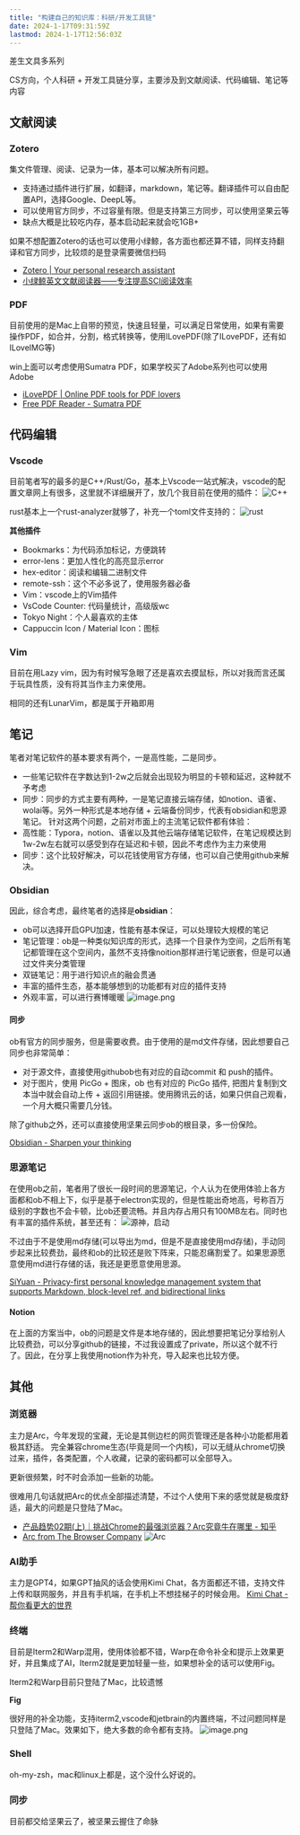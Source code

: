```yaml
---
title: "构建自己的知识库：科研/开发工具链"
date: 2024-1-17T09:31:59Z
lastmod: 2024-1-17T12:56:03Z
---
```




差生文具多系列

CS方向，个人科研 + 开发工具链分享，主要涉及到文献阅读、代码编辑、笔记等内容
## 文献阅读
### Zotero
集文件管理、阅读、记录为一体，基本可以解决所有问题。
- 支持通过插件进行扩展，如翻译，markdown，笔记等。翻译插件可以自由配置API，选择Google、DeepL等。
- 可以使用官方同步，不过容量有限。但是支持第三方同步，可以使用坚果云等
- 缺点大概是比较吃内存，基本启动起来就会吃1GB+

如果不想配置Zotero的话也可以使用小绿鲸，各方面也都还算不错，同样支持翻译和官方同步，比较烦的是登录需要微信扫码
- [Zotero | Your personal research assistant](https://www.zotero.org/)
- [小绿鲸英文文献阅读器——专注提高SCI阅读效率](https://www.xljsci.com/)

### PDF
目前使用的是Mac上自带的预览，快速且轻量，可以满足日常使用，如果有需要操作PDF，如合并，分割，格式转换等，使用ILovePDF(除了ILovePDF，还有如ILoveIMG等)

win上面可以考虑使用Sumatra PDF，如果学校买了Adobe系列也可以使用Adobe
- [iLovePDF | Online PDF tools for PDF lovers](https://www.ilovepdf.com/)
- [Free PDF Reader - Sumatra PDF](https://www.sumatrapdfreader.org/free-pdf-reader)
## 代码编辑
### Vscode
目前笔者写的最多的是C++/Rust/Go，基本上Vscode一站式解决，vscode的配置文章网上有很多，这里就不详细展开了，放几个我目前在使用的插件：
![C++](https://pic-bed-1309931445.cos.ap-nanjing.myqcloud.com/blog/20240121212202.png)

rust基本上一个rust-analyzer就够了，补充一个toml文件支持的：
![rust](https://pic-bed-1309931445.cos.ap-nanjing.myqcloud.com/blog/20240121212446.png)

**其他插件**
- Bookmarks：为代码添加标记，方便跳转
- error-lens：更加人性化的高亮显示error
- hex-editor：阅读和编辑二进制文件
- remote-ssh：这个不必多说了，使用服务器必备
- Vim：vscode上的Vim插件
- VsCode Counter: 代码量统计，高级版wc
- Tokyo Night：个人最喜欢的主体
- Cappuccin Icon / Material Icon：图标

### Vim
目前在用Lazy vim，因为有时候写急眼了还是喜欢去摸鼠标，所以对我而言还属于玩具性质，没有将其当作主力来使用。

相同的还有LunarVim，都是属于开箱即用
## 笔记
笔者对笔记软件的基本要求有两个，一是高性能，二是同步。
- 一些笔记软件在字数达到1-2w之后就会出现较为明显的卡顿和延迟，这种就不予考虑
- 同步：同步的方式主要有两种，一是笔记直接云端存储，如notion、语雀、wolai等。另外一种形式是本地存储 + 云端备份同步，代表有obsidian和思源笔记。
针对这两个问题，之前对市面上的主流笔记软件都有体验：
- 高性能：Typora，notion、语雀以及其他云端存储笔记软件，在笔记规模达到1w-2w左右就可以感受到存在延迟和卡顿，因此不考虑作为主力来使用
- 同步：这个比较好解决，可以花钱使用官方存储，也可以自己使用github来解决。
### Obsidian
因此，综合考虑，最终笔者的选择是**obsidian**：
- ob可以选择开启GPU加速，性能有基本保证，可以处理较大规模的笔记
- 笔记管理：ob是一种类似知识库的形式，选择一个目录作为空间，之后所有笔记都管理在这个空间内，虽然不支持像noition那样进行笔记嵌套，但是可以通过文件夹分类管理
- 双链笔记：用于进行知识点的融会贯通
- 丰富的插件生态，基本能够想到的功能都有对应的插件支持
- 外观丰富，可以进行赛博暖暖
![image.png](https://pic-bed-1309931445.cos.ap-nanjing.myqcloud.com/blog/20240121215247.png)

#### 同步
ob有官方的同步服务，但是需要收费。由于使用的是md文件存储，因此想要自己同步也非常简单：
- 对于源文件，直接使用githubob也有对应的自动commit 和 push的插件。
- 对于图片，使用 PicGo + 图床，ob 也有对应的 PicGo 插件, 把图片复制到文本当中就会自动上传 + 返回引用链接。使用腾讯云的话，如果只供自己观看，一个月大概只需要几分钱。

除了github之外，还可以直接使用坚果云同步ob的根目录，多一份保险。

[Obsidian - Sharpen your thinking](https://obsidian.md/)

### 思源笔记
在使用ob之前，笔者用了很长一段时间的思源笔记，个人认为在使用体验上各方面都和ob不相上下，似乎是基于electron实现的，但是性能出奇地高，号称百万级别的字数也不会卡顿，比ob还要流畅。并且内存占用只有100MB左右。同时也有丰富的插件系统，甚至还有：
![源神，启动](https://pic-bed-1309931445.cos.ap-nanjing.myqcloud.com/blog/20240121220504.png)

不过由于不是使用md存储(可以导出为md，但是不是直接使用md存储)，手动同步起来比较费劲，最终和ob的比较还是败下阵来，只能忍痛割爱了。如果思源愿意使用md进行存储的话，我还是更愿意使用思源。

[SiYuan - Privacy-first personal knowledge management system that supports Markdown, block-level ref, and bidirectional links](https://b3log.org/siyuan/en/)

#### Notion
在上面的方案当中，ob的问题是文件是本地存储的，因此想要把笔记分享给别人比较费劲，可以分享github的链接，不过我设置成了private，所以这个就不行了。因此，在分享上我使用notion作为补充，导入起来也比较方便。

## 其他
### 浏览器
主力是Arc，今年发现的宝藏，无论是其侧边栏的网页管理还是各种小功能都用着极其舒适。
完全兼容chrome生态(毕竟是同一个内核)，可以无缝从chrome切换过来，插件，各类配置，个人收藏，记录的密码都可以全部导入。

更新很频繁，时不时会添加一些新的功能。

很难用几句话就把Arc的优点全部描述清楚，不过个人使用下来的感觉就是极度舒适，最大的问题是只登陆了Mac。
- [产品趋势02期(上)｜挑战Chrome的最强浏览器？Arc究竟牛在哪里 - 知乎](https://zhuanlan.zhihu.com/p/644989671)
- [Arc from The Browser Company](https://arc.net/)
![Arc](https://pic-bed-1309931445.cos.ap-nanjing.myqcloud.com/blog/20240121223242.png)

### AI助手
主力是GPT4，如果GPT抽风的话会使用Kimi Chat，各方面都还不错，支持文件上传和联网服务，并且有手机端，在手机上不想挂梯子的时候会用。
[Kimi Chat - 帮你看更大的世界](https://kimi.moonshot.cn)

### 终端
目前是Iterm2和Warp混用，使用体验都不错，Warp在命令补全和提示上效果更好，并且集成了AI，Iterm2就是更加轻量一些，如果想补全的话可以使用Fig。

Iterm2和Warp目前只登陆了Mac，比较遗憾

**Fig**

很好用的补全功能，支持iterm2,vscode和jetbrain的内置终端，不过问题同样是只登陆了Mac。效果如下，绝大多数的命令都有支持。
![image.png](https://pic-bed-1309931445.cos.ap-nanjing.myqcloud.com/blog/20240121221910.png)

### Shell
oh-my-zsh，mac和linux上都是，这个没什么好说的。

### 同步
目前都交给坚果云了，被坚果云握住了命脉
